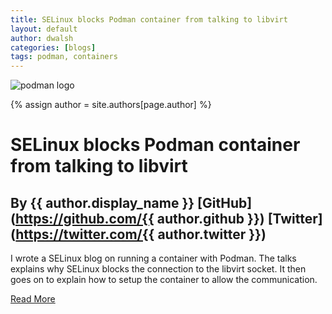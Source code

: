 ```yaml
---
title: SELinux blocks Podman container from talking to libvirt
layout: default
author: dwalsh
categories: [blogs]
tags: podman, containers
---
```


![podman logo](https://podman.io/images/podman.svg)

{% assign author = site.authors[page.author] %}
# SELinux blocks Podman container from talking to libvirt
## By {{ author.display_name }} [GitHub](https://github.com/{{ author.github }}) [Twitter](https://twitter.com/{{ author.twitter }})

I wrote a SELinux blog on running a container with Podman.  The talks explains why SELinux blocks the connection to the
libvirt socket.  It then goes on to explain how to setup the container to allow
the communication.

[Read More](https://danwalsh.livejournal.com/81143.html)
